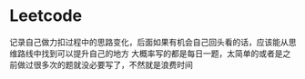# Leetcode

记录自己做力扣过程中的思路变化，后面如果有机会自己回头看的话，应该能从思维路线中找到可以提升自己的地方
大概率写的都是每日一题，太简单的或者是之前做过很多次的题就没必要写了，不然就是浪费时间
